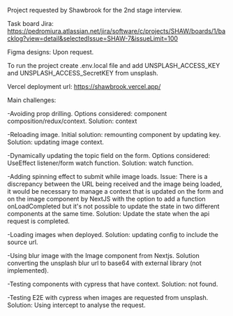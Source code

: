 Project requested by Shawbrook for the 2nd stage interview.

Task board Jira: https://pedromiura.atlassian.net/jira/software/c/projects/SHAW/boards/1/backlog?view=detail&selectedIssue=SHAW-7&issueLimit=100

Figma designs: Upon request.

To run the project create .env.local file and add UNSPLASH_ACCESS_KEY and UNSPLASH_ACCESS_SecretKEY from unsplash.

Vercel deployment url: https://shawbrook.vercel.app/

Main challenges:

-Avoiding prop drilling. Options considered: component composition/redux/context. Solution: context

-Reloading image. Initial solution: remounting component by updating key. Solution: updating image context.

-Dynamically updating the topic field on the form. Options considered: UseEffect listener/form watch function. Solution: watch function.

-Adding spinning effect to submit while image loads. Issue: There is a discrepancy between the URL being received and the image being loaded, it would be necessary to manage a context that is updated on the form and on the image component by NextJS with the option to add a function onLoadCompleted but it's not possible to update the state in two different components at the same time. Solution: Update the state when the api request is completed.

-Loading images when deployed. Solution: updating config to include the source url.

-Using blur image with the Image component from Nextjs. Solution converting the unsplash blur url to base64 with external library (not implemented).

-Testing components with cypress that have context. Solution: not found.

-Testing E2E with cypress when images are requested from unsplash. Solution: Using intercept to analyse the request.